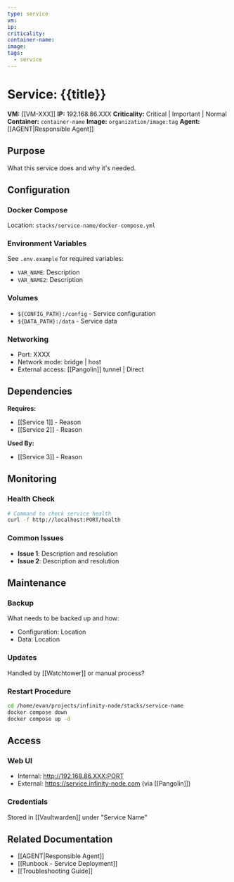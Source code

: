 ```yaml
---
type: service
vm:
ip:
criticality:
container-name:
image:
tags:
  - service
---
```


# Service: {{title}}

**VM:** [[VM-XXX]]
**IP:** 192.168.86.XXX
**Criticality:** Critical | Important | Normal
**Container:** `container-name`
**Image:** `organization/image:tag`
**Agent:** [[AGENT|Responsible Agent]]

## Purpose

What this service does and why it's needed.

## Configuration

### Docker Compose
Location: `stacks/service-name/docker-compose.yml`

### Environment Variables
See `.env.example` for required variables:
- `VAR_NAME`: Description
- `VAR_NAME2`: Description

### Volumes
- `${CONFIG_PATH}:/config` - Service configuration
- `${DATA_PATH}:/data` - Service data

### Networking
- Port: XXXX
- Network mode: bridge | host
- External access: [[Pangolin]] tunnel | Direct

## Dependencies

**Requires:**
- [[Service 1]] - Reason
- [[Service 2]] - Reason

**Used By:**
- [[Service 3]] - Reason

## Monitoring

### Health Check
```bash
# Command to check service health
curl -f http://localhost:PORT/health
```

### Common Issues
- **Issue 1**: Description and resolution
- **Issue 2**: Description and resolution

## Maintenance

### Backup
What needs to be backed up and how:
- Configuration: Location
- Data: Location

### Updates
Handled by [[Watchtower]] or manual process?

### Restart Procedure
```bash
cd /home/evan/projects/infinity-node/stacks/service-name
docker compose down
docker compose up -d
```

## Access

### Web UI
- Internal: http://192.168.86.XXX:PORT
- External: https://service.infinity-node.com (via [[Pangolin]])

### Credentials
Stored in [[Vaultwarden]] under "Service Name"

## Related Documentation
- [[AGENT|Responsible Agent]]
- [[Runbook - Service Deployment]]
- [[Troubleshooting Guide]]
